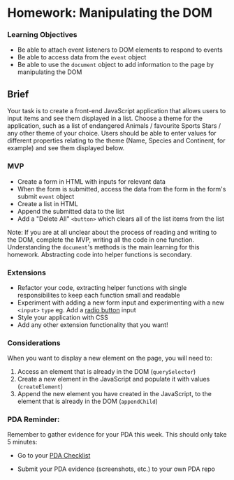 # Homework: Manipulating the DOM

### Learning Objectives

- Be able to attach event listeners to DOM elements to respond to events
- Be able to access data from the `event` object
- Be able to use the `document` object to add information to the page by manipulating the DOM

## Brief

Your task is to create a front-end JavaScript application that allows users to input items and see them displayed in a list. Choose a theme for the application, such as a list of endangered Animals / favourite Sports Stars / any other theme of your choice. Users should be able to enter values for different properties relating to the theme (Name, Species and Continent, for example) and see them displayed below.

### MVP

- Create a form in HTML with inputs for relevant data
- When the form is submitted, access the data from the form in the form's submit `event` object
- Create a list in HTML
- Append the submitted data to the list
- Add a "Delete All" `<button>` which clears all of the list items from the list

Note: If you are at all unclear about the process of reading and writing to the DOM, complete the MVP, writing all the code in one function. Understanding the `document`'s methods is the main learning for this homework. Abstracting code into helper functions is secondary.

### Extensions

- Refactor your code, extracting helper functions with single responsibilites to keep each function small and readable
- Experiment with adding a new form input and experimenting with a new `<input>` `type` eg. Add a [radio button](https://developer.mozilla.org/en-US/docs/Web/HTML/Element/input/radio) input
- Style your application with CSS
- Add any other extension functionality that you want!

### Considerations

When you want to display a new element on the page, you will need to:

1. Access an element that is already in the DOM (`querySelector`)
2. Create a new element in the JavaScript and populate it with values (`createElement`)
3. Append the new element you have created in the JavaScript, to the element that is already in the DOM (`appendChild`)

### PDA Reminder:

Remember to gather evidence for your PDA this week. This should only take 5 minutes:

- Go to your [PDA Checklist](https://github.com/codeclan/pda/tree/master/Evidence%20Gathering%20Portfolio)

- Submit your PDA evidence (screenshots, etc.) to your own PDA repo